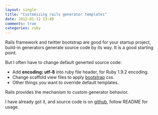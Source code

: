 ```yaml
---
layout: single
title: "Customizing rails generator templates"
date: 2012-01-12 13:49
comments: true
categories: ruby
---
```


Rails framework and twitter bootstrap are good for your startup project, build-in generators generate source code by its way. It is  a good starting point. 

But I often have to change default generted source code:

+ Add **encoding: utf-8** into ruby file header, for Ruby 1.9.2 encoding.
+ Change scaffold view files to apply [bootstrap](http://twitter.github.com/bootstrap/) css.
+ Other things you want to override default templates.

Rails provides the mechanism to custom generator behavior.

I have already got it, and source code is on [github](https://github.com/qichunren/rails_generator_override_templates), follow README for usage.